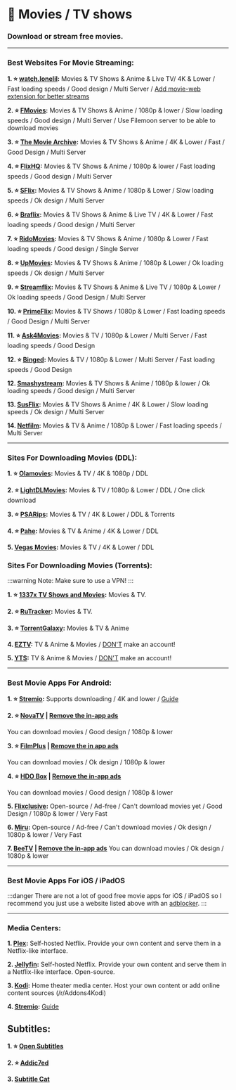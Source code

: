 # 🎦 Movies / TV shows
### Download or stream free movies. 


***

### Best Websites For Movie Streaming: 

**1. ⭐ [watch.lonelil](https://watch.lonelil.com/):** Movies & TV Shows & Anime & Live TV/ 4K & Lower / Fast loading speeds / Good design / Multi Server / [Add movie-web extension for better streams](https://watch.lonelil.com/onboarding)


**2. ⭐ [FMovies](https://www.fmoviesz.to):** Movies & TV Shows & Anime / 1080p & lower / Slow loading speeds / Good design / Multi Server / Use Filemoon server to be able to download movies


**3. ⭐ [The Movie Archive](https://themoviearchive.site/):** Movies & TV Shows & Anime / 4K & Lower / Fast / Good Design / Multi Server


**4. ⭐ [FlixHQ](https://flixhq.click/):** Movies & TV Shows & Anime / 1080p & lower / Fast loading speeds / Good design / Multi Server

**5. ⭐ [SFlix](https://sflix.to/):** Movies & TV Shows & Anime / 1080p & Lower / Slow loading speeds / Ok design / Multi Server


**6. ⭐ [Braflix](https://www.braflix.app/):** Movies & TV Shows & Anime & Live TV / 4K & Lower / Fast loading speeds / Good design / Multi Server


**7. ⭐ [RidoMovies](https://ridomovies.tv/):** Movies & TV Shows & Anime / 1080p & Lower / Fast loading speeds / Good design / Single Server


**8. ⭐ [UpMovies](https://upmovies.to/):** Movies & TV Shows & Anime / 1080p & Lower / Ok loading speeds / Ok design / Multi Server


**9. ⭐ [Streamflix](https://watch.streamflix.one/):** Movies & TV Shows & Anime & Live TV / 1080p & Lower / Ok loading speeds / Good Design / Multi Server


**10. ⭐ [PrimeFlix](https://primeflix-web.vercel.app/):** Movies & TV Shows / 1080p & Lower / Fast loading speeds / Good Design / Multi Server

**11. ⭐ [Ask4Movies](https://ask4movie.li/):**  Movies & TV / 1080p & Lower / Multi Server / Fast loading speeds / Good Design

**12. ⭐ [Binged](https://binged.live/):** Movies & TV / 1080p & Lower / Multi Server / Fast loading speeds / Good Design


**12. [Smashystream](https://embed.smashystream.com/):** Movies & TV Shows & Anime / 1080p & lower / Ok loading speeds / Good design / Multi Server


**13. [SusFlix](https://susflix.tv/):** Movies & TV Shows & Anime / 4K & Lower / Slow loading speeds / Ok design / Multi Server

**14. [Netfilm](https://netfilm.app/):** Movies & TV & Anime / 1080p & Lower / Fast loading speeds / Multi Server


***

### Sites For Downloading Movies (DDL):

**1. ⭐ [Olamovies](http://olamovies.yachts/):** Movies & TV / 4K & 1080p / DDL

**2. ⭐ [LightDLMovies](https://lightdl.xyz/):** Movies & TV / 1080p & Lower / DDL / One click download

**3. ⭐ [PSARips](https://psa.wf/):** Movies & TV / 4K & Lower / DDL & Torrents

**4. ⭐ [Pahe](https://pahe.ph/):** Movies & TV & Anime / 4K & Lower / DDL

**5. [Vegas Movies](https://vegamovies.dad/):** Movies & TV / 4K & Lower / DDL

### Sites For Downloading Movies (Torrents):

:::warning Note:
Make sure to use a VPN!
:::

**1. ⭐ [1337x TV Shows and Movies](https://1337x.to/top-100-movies):** Movies & TV.

**2. ⭐ [RuTracker](https://rutracker.org/forum/index.php?c=2):** Movies & TV.

**3. ⭐ [TorrentGalaxy](https://torrentgalaxy.to/):** Movies & TV & Anime

**4. [EZTV](https://eztvx.to/):** TV & Anime & Movies / [DON'T](https://web.archive.org/web/20230729051829/https://thetechzone.online/do-not-register-on-this-torrent-website-filter-your-data-to-hollywood/) make an account!

**5. [YTS](https://yts.mx/):** TV & Anime & Movies / [DON'T](https://web.archive.org/web/20230729051829/https://thetechzone.online/do-not-register-on-this-torrent-website-filter-your-data-to-hollywood/) make an account!



***

### Best Movie Apps For Android:

**1. ⭐ [Stremio](https://stremio.com):** Supports downloading / 4K and lower / [Guide](https://rentry.co/a-guide-to-stremio)

**2. ⭐ [NovaTV](https://www.novatv.app) | [Remove the in-app ads](https://forum.mobilism.org/search.php?st=0&sk=t&sd=d&sr=topics&keywords=novatv&sf=titleonly)**

You can download movies / Good design / 1080p & lower

**3. ⭐ [FilmPlus](https://www.filmplusapp.com) | [Remove the in app ads](https://forum.mobilism.org/search.php?st=0&sk=t&sd=d&sr=topics&keywords=filmplus&sf=titleonly)**

You can download movies / Ok design / 1080p & lower

**4. ⭐ [HDO Box](https://hdo.app) | [Remove the in-app ads](https://forum.mobilism.org/search.php?st=0&sk=t&sd=d&sr=topics&keywords=hdo+box&sf=titleonly)**

You can download movies / Good design / 1080p & lower

**5. [Flixclusive](https://github.com/rhenwinch/Flixclusive):**
Open-source / Ad-free / Can't download movies yet / Good Design / 1080p & lower / Very Fast

**6. [Miru](https://github.com/miru-project/miru-app):**
Open-source / Ad-free / Can't download movies / Ok design / 1080p & lower / Very Fast

**7. [BeeTV](https://www.beetvapp.me) | [Remove the in-app ads](https://forum.mobilism.org/search.php?st=0&sk=t&sd=d&sr=topics&keywords=beetv&sf=titleonly)**
You can download movies / Ok design / 1080p & lower

***

### Best Movie Apps For iOS / iPadOS
:::danger There are not a lot of good free movie apps for iOS / iPadOS so I recommend you just use a website listed above with an [adblocker](https://mediasavvy.pages.dev/Wiki/Adblocking/#adblocking-for-ios--ipados-system-wide).
:::

***

### Media Centers:

**1. [Plex](https://www.plex.tv/):**  Self-hosted Netflix. Provide your own content and serve them in a Netflix-like interface.

**2. [Jellyfin](https://jellyfin.org/):**  Self-hosted Netflix. Provide your own content and serve them in a Netflix-like interface. Open-source.

**3. [Kodi](https://kodi.tv/):** Home theater media center. Host your own content or add online content sources (/r/Addons4Kodi)

**4. [Stremio](https://stremio.com):** [Guide](https://rentry.co/a-guide-to-stremio)

## Subtitles:

**1. ⭐ [Open Subtitles](https://opensubtitles.org/)**

**2. ⭐ [Addic7ed](https://www.addic7ed.com/)**

**3. [Subtitle Cat](https://www.subtitlecat.com/)**









